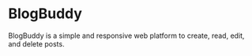 # BlogBuddy
BlogBuddy is a simple and responsive web platform to create, read, edit, and delete posts.
